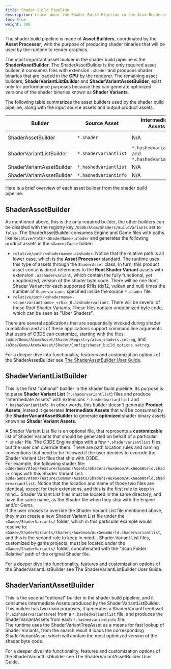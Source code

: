 ```yaml
---
title: Shader Build Pipeline
description: Learn about the Shader Build Pipeline in the Atom Renderer.
toc: true
weight: 200
---
```


  
The shader build pipeline is made of **Asset Builders**, coordinated by the **Asset Processor**, with the purpose of producing shader binaries that will be used by the runtime to render graphics.  
  
The most important asset builder in the shader build pipeline is the **ShaderAssetBuilder**. The ShaderAssetBuilder is the only required asset builder, it consumes files with extension `.shader` and produces shader binaries that are loaded in the **GPU** by the renderer. The remaining asset builders, **ShaderVariantListBuilder** and **ShaderVariantAssetBuilder**, exist only for performance purposes because they can generate optimized versions of the shader binaries known as **Shader Variants**.  
  
The following table summarizes the asset builders used by the shader build pipeline, along with the input source assets and output product assets.  

|Builder                   |Source Asset          |Intermediate Assets                             |Product Assets                       |
|---------                 |---------             |---------                                       |---------                            |
|ShaderAssetBuilder        |`*.shader`            |N/A                                             |`*.azshader` and `*.azshadervariant` |
|ShaderVariantListBuilder  |`*.shadervariantlist` |`*.hashedvariantlist` and `*.hashedvariantinfo` |N/A                                  |
|ShaderVariantAssetBuilder |`*.hashedvariantlist` |N/A                                             |`*.azshadervarianttree`              |
|ShaderVariantAssetBuilder |`*.hashedvariantinfo` |N/A                                             |`*.azshadervariant`                  |
  
Here is a brief overview of each asset builder  from the shader build pipeline:  
## ShaderAssetBuilder  
As mentioned above, this is the only required builder, the other builders can be disabled with the registry key `/O3DE/Atom/Shaders/BuildVariants` set to `false`. The ShaderAssetBuilder consumes Engine and Game files with paths like `Relative/Path/<ShaderName>.shader` and generates the following product assets in the `<Game>/Cache` folder:  
- `relative/path/<shadername>.azshader`. Notice that the relative path is all lower case, which is the **Asset Processor** standard. The runtime uses this type of assets through the `ShaderAsset` class. In turn, this product asset contains direct references to the **Root Shader Variant** assets with extension `.azshadervariant`, which contain the fully functional, yet unoptimized, version of the shader byte code. There will be one Root Shader Variant for each supported RHIs (dx12, vulkan and null) times the number of `Supervariants` specified inside the source `*.shader` file.
- `relative/path/<shadername>-<supervariantname>_<rhi>_0.azshadervariant`. There will be several of these Root Shader Variants. These files contain unoptimized byte code, which can be seen as "Uber Shaders".  
  
There are several applications that are sequentially invoked during shader compilation and all of these applications support command line arguments that users of O3DE can customize, starting with the files: `/o3de/Gems/Atom/Asset/Shader/Registry/atom_shaders.setreg`, and `/o3de/Gems/Atom/Asset/Shader/Config/shader_build_options.setreg`.  
  
For a deeper dive into functionality, features and customization options of the ShaderAssetBuilder see [The ShaderAssetBuilder User Guide](shader-asset-builder/).  
  
  
## ShaderVariantListBuilder
This is the first "optional" builder in the shader build pipeline. Its purpose is to parse **Shader Variant List** (`*.shadervariantlist`) files and produce "Intermediate Assets" with extensions  `*.hashedvariantlist` and `*.hashedvariantinfo`. In other words, this builder doesn't generate **Product Assets**, instead it generates **Intermediate Assets** that will be consumed by the **ShaderVariantAssetBuilder** to generate **optimized** shader binary assets known as **Shader Variant Assets**.  
  
A Shader Variant List file is an optional file, that represents a **customizable** list of Shader Variants that should be generated on behalf of a particular `*.shader` file. The O3DE Engine ships with a few `*.shadervariantlist` files, but the user can override them. There are path location rules and naming conventions that need to be followed if the user decides to override the Shader Variant List files that ship with O3DE.  
For example, the following shader file: `o3de/Gems/Atom/Feature/Common/Assets/Shaders/AuxGeom/AuxGeomWorld.shader` ships with this Shader Variant List: `o3de/Gems/Atom/Feature/Common/Assets/Shaders/AuxGeom/AuxGeomWorld.shadervariantlist`. Notice that the location and name of those two files are identical, except for their extensions, and this is the first rule to keep in mind... Shader Variant List files must be located in the same directory, and have the same name, as the Shader file when they ship with the Engine and/or Gems.  
If the user choses to override the Shader Variant List file mentioned above, they must create a new Shader Variant List file under the `<Game>/ShaderVariants/` folder, which in this particular example would resolve to:  `<Game>/ShaderVariants/Shaders/AuxGeom/AuxGeomWorld.shadervariantlist`, and this is the second rule to keep in mind... Shader Variant List files, customized by game projects, must be located under the `<Game>/ShaderVariants/` folder, concatenated with the "Scan Folder Relative" path of the original Shader file.  
  
For a deeper dive into functionality, features and customization options of the ShaderVariantListBuilder see The ShaderVariantListBuilder User Guide.  
  
## ShaderVariantAssetBuilder
This is the second "optional" builder in the shader build pipeline, and it consumes Intermediate Assets produced by the ShaderVariantListBuilder. This builder has two main purposes, it generates a ShaderVariantTreeAsset (`*.azshadervarianttree`) from a `*.hashedvariantlist` file, and produces the ShaderVariantAssets from each `*.hashedvariantinfo` file.  
The runtime uses the ShaderVariantTreeAsset as a means for fast lookup of Shader Variants, from the search result it loads the corresponding ShaderVariantAsset which will contain the most optimized version of the shader byte code.  
  
For a deeper dive into functionality, features and customization options of the ShaderVariantListBuilder see The ShaderVariantAssetBuilder User Guide.  
  



